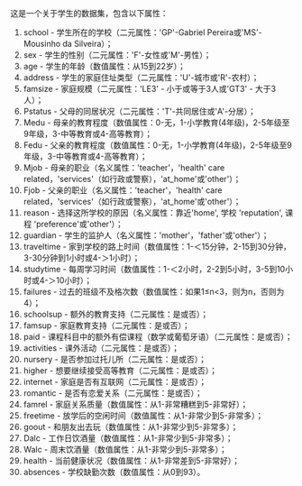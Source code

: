 这是一个关于学生的数据集，包含以下属性：

1. school - 学生所在的学校（二元属性：'GP'-Gabriel Pereira或'MS'-Mousinho da Silveira）；
2. sex - 学生的性别（二元属性：'F'-女性或'M'-男性）；
3. age - 学生的年龄（数值属性：从15到22岁）；
4. address - 学生的家庭住址类型（二元属性：'U'-城市或'R'-农村）；
5. famsize - 家庭规模（二元属性：'LE3' - 小于或等于3人或'GT3' - 大于3人）；
6. Pstatus - 父母的同居状况（二元属性：'T'-共同居住或'A'-分居）；
7. Medu - 母亲的教育程度（数值属性：0-无，1-小学教育(4年级)，2-5年级至9年级，3-中等教育或4-高等教育）；
8. Fedu - 父亲的教育程度（数值属性：0-无，1-小学教育(4年级)，2-5年级至9年级，3-中等教育或4-高等教育）；
9. Mjob - 母亲的职业（名义属性：'teacher'，'health' care related，'services'（如行政或警察），'at_home'或'other'）；
10. Fjob - 父亲的职业（名义属性：'teacher'，'health' care related，'services'（如行政或警察），'at_home'或'other'）；
11. reason - 选择这所学校的原因（名义属性：靠近'home', 学校 'reputation', 课程 'preference'或'other'）；
12. guardian - 学生的监护人（名义属性：'mother'，'father'或'other'）；
13. traveltime - 家到学校的路上时间（数值属性：1-＜15分钟，2-15到30分钟，3-30分钟到1小时或4-＞1小时）；
14. studytime - 每周学习时间（数值属性：1-＜2小时，2-2到5小时，3-5到10小时或4-＞10小时）；
15. failures - 过去的班级不及格次数（数值属性：如果1≤n<3，则为n，否则为4）；
16. schoolsup - 额外的教育支持（二元属性：是或否）；
17. famsup - 家庭教育支持（二元属性：是或否）；
18. paid - 课程科目中的额外有偿课程（数学或葡萄牙语）（二元属性：是或否）；
19. activities - 课外活动（二元属性：是或否）；
20. nursery - 是否参加过托儿所（二元属性：是或否）；
21. higher - 想要继续接受高等教育（二元属性：是或否）；
22. internet - 家庭是否有互联网（二元属性：是或否）；
23. romantic - 是否有恋爱关系（二元属性：是或否）；
24. famrel - 家庭关系质量（数值属性：从1-非常糟糕到5-非常好）；
25. freetime - 放学后的空闲时间（数值属性：从1-非常少到5-非常多）；
26. goout - 和朋友出去玩（数值属性：从1-非常少到5-非常多）；
27. Dalc - 工作日饮酒量（数值属性：从1-非常少到5-非常多）；
28. Walc - 周末饮酒量（数值属性：从1-非常少到5-非常多）；
29. health - 当前健康状况（数值属性：从1-非常差到5-非常好）；
30. absences - 学校缺勤次数（数值属性：从0到93）。